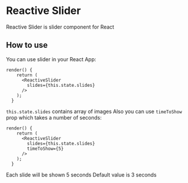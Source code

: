 # Reactive Slider
Reactive Slider is slider component for React

## How to use

You can use slider in your React App:

```
render() {
    return (
      <ReactiveSlider
        slides={this.state.slides}
      />
    );
  }
```

`this.state.slides` contains array of images
Also you can use `timeToShow` prop which takes a number of seconds:

```
render() {
    return (
      <ReactiveSlider
        slides={this.state.slides}
        timeToShow={5}
      />
    );
  }
```
Each slide will be shown 5 seconds
Default value is 3 seconds